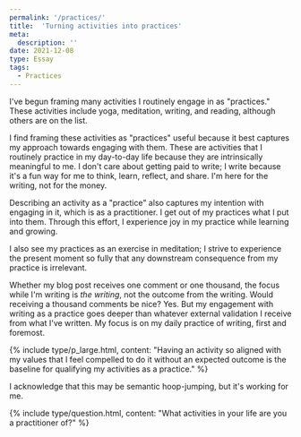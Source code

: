 ```yaml
---
permalink: '/practices/'
title:  'Turning activities into practices'
meta: 
  description: ''
date: 2021-12-08
type: Essay
tags:
  - Practices
---
```


I've begun framing many activities I routinely engage in as "practices." These activities include yoga, meditation, writing, and reading, although others are on the list.

I find framing these activities as "practices" useful because it best captures my approach towards engaging with them. These are activities that I routinely practice in my day-to-day life because they are intrinsically meaningful to me. I don't care about getting paid to write; I write because it's a fun way for me to think, learn, reflect, and share. I'm here for the writing, not for the money.

Describing an activity as a "practice" also captures my intention with engaging in it, which is as a practitioner. I get out of my practices what I put into them. Through this effort, I experience joy in my practice while learning and growing.

I also see my practices as an exercise in meditation; I strive to experience the present moment so fully that any downstream consequence from my practice is irrelevant.

Whether my blog post receives one comment or one thousand, the focus while I'm writing is _the writing_, not the outcome from the writing. Would receiving a thousand comments be nice? Yes. But my engagement with writing as a practice goes deeper than whatever external validation I receive from what I've written. My focus is on my daily practice of writing, first and foremost.

{% include type/p_large.html, content: "Having an activity so aligned with my values that I feel compelled to do it without an expected outcome is the baseline for qualifying my activities as a practice." %}

I acknowledge that this may be semantic hoop-jumping, but it's working for me.

{% include type/question.html, content: "What activities in your life are you a practitioner of?" %}
